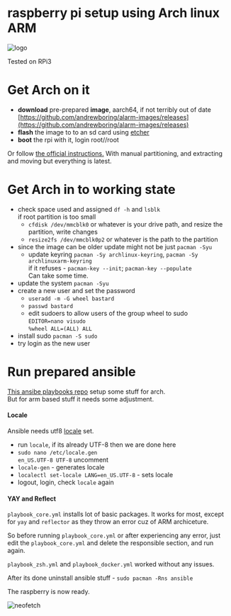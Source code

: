 # raspberry pi setup using Arch linux ARM

![logo](https://i.imgur.com/N0Y4vco.png)

Tested on RPi3

# Get Arch on it 

* **download** pre-prepared **image**, aarch64, if not terribly out of date<br>
  [https://github.com/andrewboring/alarm-images/releases](https://github.com/andrewboring/alarm-images/releases)
* **flash** the image to to an sd card using [etcher](https://etcher.balena.io/#download-etcher) 
* **boot** the rpi with it, login root//root

Or follow [the official instructions.](https://archlinuxarm.org/platforms/armv8/broadcom/raspberry-pi-3)
With manual partitioning, and extracting and moving but everything is latest.

# Get Arch in to working state

* check space used and assigned `df -h` and `lsblk`<br>
  if root partition is too small
  * `cfdisk /dev/mmcblk0` or whatever is your drive path,
    and resize the partition, write changes
  * `resize2fs /dev/mmcblk0p2` or whatever is the path to the partition
* since the image can be older update might not be just `pacman -Syu`
  * update keyring `pacman -Sy archlinux-keyring`, `pacman -Sy archlinuxarm-keyring`<br>
  if it refuses - `pacman-key --init`; `pacman-key --populate`<br>
  Can take some time.
* update the system `pacman -Syu` 
* create a new user and set the password
  * `useradd -m -G wheel bastard`<br>
  * `passwd bastard`
  * edit sudoers to allow users of the group wheel to sudo<br>
    `EDITOR=nano visudo`<br>
    `%wheel ALL=(ALL) ALL`
* install sudo `pacman -S sudo` 
* try login as the new user

# Run prepared ansible

[This ansibe playbooks repo](https://github.com/DoTheEvo/ansible-arch)
setup some stuff for arch.<br>
But for arm based stuff it needs some adjustment.

#### Locale

Ansible needs utf8 [locale](https://wiki.archlinux.org/title/locale) set.

  * run `locale`, if its already UTF-8 then we are done here
  * `sudo nano /etc/locale.gen`<br>
    `en_US.UTF-8 UTF-8` uncomment
  * `locale-gen` - generates locale
  * `localectl set-locale LANG=en_US.UTF-8` - sets locale
  * logout, login, check `locale` again

#### YAY and Reflect


`playbook_core.yml` installs lot of basic packages. It works for most,
except for `yay` and `reflector` as they throw an error
cuz of ARM archiceture.

So before running `playbook_core.yml` or after experiencing any error,
just edit the `playbook_core.yml` and delete the responsible section, and run again.

`playbook_zsh.yml` and `playbook_docker.yml` worked without any issues.

After its done uninstall ansible stuff - `sudo pacman -Rns ansible`

The raspberry is now ready.

![neofetch](https://i.imgur.com/Eha3bOX.png)
